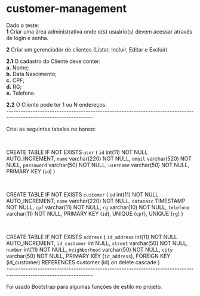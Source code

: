 # customer-management
Dado o teste: <br>
<strong>1</strong> Criar uma área administrativa onde o(s) usuário(s) devem acessar através de login e senha.<br>

<strong>2</strong> Criar um gerenciador de clientes (Listar, Incluir, Editar e Excluir)<br>

  <strong>2.1</strong> O cadastro do Cliente deve conter: <br>
    <strong>a.</strong> Nome; <br>
    <strong>b.</strong> Data Nascimento; <br>
    <strong>c.</strong> CPF; <br>
    <strong>d.</strong> RG; <br>
    <strong>e.</strong> Telefone. <br>
    
  <strong>2.2</strong> O Cliente pode ter 1 ou N endereços.<br>
------------------------------------------------------------------------------------------------------------------<br>

Criei as seguintes tabelas no banco:

<br>

CREATE TABLE IF NOT EXISTS `user` (
  `id` int(11) NOT NULL AUTO_INCREMENT,
  `name` varchar(220) NOT NULL,
  `email` varchar(520) NOT NULL,
  `passaword` varchar(50) NOT NULL,
  `username` varchar(50) NOT NULL,
  PRIMARY KEY (`id`)
)

<br>

CREATE TABLE IF NOT EXISTS `customer` ( 
  `id` int(11) NOT NULL AUTO_INCREMENT, 
  `nome` varchar(220) NOT NULL, 
  `datanasc` TIMESTAMP NOT NULL, 
  `cpf` varchar(11) NOT NULL, 
  `rg` varchar(10) NOT NULL, 
  `telefone` varchar(11) NOT NULL, 
  PRIMARY KEY (`id`),
  UNIQUE (`cpf`), 
  UNIQUE (`rg`) 
)

<br>

CREATE TABLE IF NOT EXISTS `address` ( 
  `id_address` int(11) NOT NULL AUTO_INCREMENT, 
  `id_customer` int NULL, 
  `street` varchar(50) NOT NULL, 
  `number` int(11) NOT NULL, 
  `neighborhood` varchar(50) NOT NULL, 
  `city` varchar(50) NOT NULL, 
  PRIMARY KEY (`id_address`), 
  FOREIGN KEY (id_customer) REFERENCES customer (id) on delete cascade 
)<br>
------------------------------------------------------------------------------------------------------------------<br>

Foi usado Bootstrap para algumas funções de estilo no projeto.
